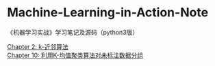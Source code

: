 # Machine-Learning-in-Action-Note

《机器学习实战》学习笔记及源码（python3版）


[Chapter 2: k-近邻算法](https://#)  
[Chapter 10: 利用K-均值聚类算法对未标注数据分组](https://github.com/Eaton18/Machine-Learning-in-Action-Note/tree/master/chapter_10)
